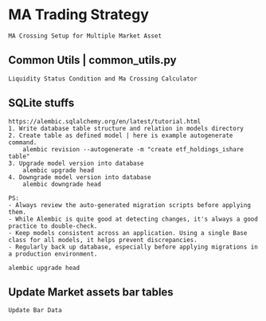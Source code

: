 # MA Trading Strategy

    MA Crossing Setup for Multiple Market Asset

## Common Utils | common_utils.py

    Liquidity Status Condition and Ma Crossing Calculator

## SQLite stuffs

    https://alembic.sqlalchemy.org/en/latest/tutorial.html
    1. Write database table structure and relation in models directory
    2. Create table as defined model | here is example autogenerate command.
        alembic revision --autogenerate -m "create etf_holdings_ishare table"
    3. Upgrade model version into database
        alembic upgrade head
    4. Downgrade model version into database
        alembic downgrade head

    PS: 
    - Always review the auto-generated migration scripts before applying them. 
    - While Alembic is quite good at detecting changes, it's always a good practice to double-check.
    - Keep models consistent across an application. Using a single Base class for all models, it helps prevent discrepancies.
    - Regularly back up database, especially before applying migrations in a production environment.

    alembic upgrade head

## Update Market assets bar tables

    Update Bar Data
